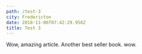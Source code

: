 ```yaml
---
path: /test-3
city: Fredericton
date: 2018-11-06T07:42:29.956Z
title: Test 3
---
```

Wow, amazing article. Another best seller book. wow.
